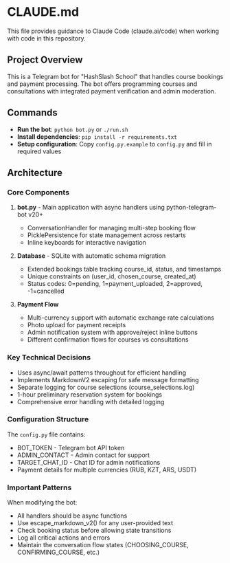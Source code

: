 # CLAUDE.md

This file provides guidance to Claude Code (claude.ai/code) when working with code in this repository.

## Project Overview

This is a Telegram bot for "HashSlash School" that handles course bookings and payment processing. The bot offers programming courses and consultations with integrated payment verification and admin moderation.

## Commands

- **Run the bot**: `python bot.py` or `./run.sh`
- **Install dependencies**: `pip install -r requirements.txt`
- **Setup configuration**: Copy `config.py.example` to `config.py` and fill in required values

## Architecture

### Core Components

1. **bot.py** - Main application with async handlers using python-telegram-bot v20+
   - ConversationHandler for managing multi-step booking flow
   - PicklePersistence for state management across restarts
   - Inline keyboards for interactive navigation

2. **Database** - SQLite with automatic schema migration
   - Extended bookings table tracking course_id, status, and timestamps
   - Unique constraints on (user_id, chosen_course, created_at)
   - Status codes: 0=pending, 1=payment_uploaded, 2=approved, -1=cancelled

3. **Payment Flow**
   - Multi-currency support with automatic exchange rate calculations
   - Photo upload for payment receipts
   - Admin notification system with approve/reject inline buttons
   - Different confirmation flows for courses vs consultations

### Key Technical Decisions

- Uses async/await patterns throughout for efficient handling
- Implements MarkdownV2 escaping for safe message formatting
- Separate logging for course selections (course_selections.log)
- 1-hour preliminary reservation system for bookings
- Comprehensive error handling with detailed logging

### Configuration Structure

The `config.py` file contains:
- BOT_TOKEN - Telegram bot API token
- ADMIN_CONTACT - Admin contact for support
- TARGET_CHAT_ID - Chat ID for admin notifications
- Payment details for multiple currencies (RUB, KZT, ARS, USDT)

### Important Patterns

When modifying the bot:
- All handlers should be async functions
- Use escape_markdown_v2() for any user-provided text
- Check booking status before allowing state transitions
- Log all critical actions and errors
- Maintain the conversation flow states (CHOOSING_COURSE, CONFIRMING_COURSE, etc.)